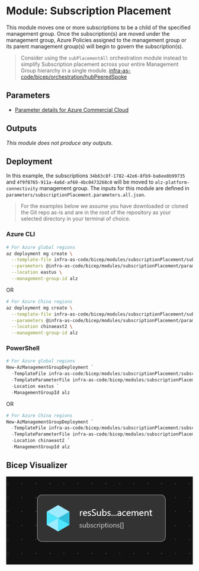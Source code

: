 # Module:  Subscription Placement

This module moves one or more subscriptions to be a child of the specified management group. Once the subscription(s) are moved under the management group, Azure Policies assigned to the management group or its parent management group(s) will begin to govern the subscription(s).

> Consider using the `subPlacementAll` orchestration module instead to simplify Subscription placement across your entire Management Group hierarchy in a single module. [infra-as-code/bicep/orchestration/hubPeeredSpoke](https://github.com/Azure/ALZ-Bicep/tree/main/infra-as-code/bicep/orchestration/subPlacementAll)

## Parameters

- [Parameter details for Azure Commercial Cloud](subscriptionPlacement.bicep.md)

## Outputs
*This module does not produce any outputs.*

## Deployment

In this example, the subscriptions `34b63c8f-1782-42e6-8fb9-ba6ee8b99735` and `4f9f8765-911a-4a6d-af60-4bc0473268c0` will be moved to `alz-platform-connectivity` management group.  The inputs for this module are defined in `parameters/subscriptionPlacement.parameters.all.json`.

> For the  examples below we assume you have downloaded or cloned the Git repo as-is and are in the root of the repository as your selected directory in your terminal of choice.

### Azure CLI
```bash
# For Azure global regions
az deployment mg create \
  --template-file infra-as-code/bicep/modules/subscriptionPlacement/subscriptionPlacement.bicep \
  --parameters @infra-as-code/bicep/modules/subscriptionPlacement/parameters/subscriptionPlacement.parameters.all.json \
  --location eastus \
  --management-group-id alz
```
OR
```bash
# For Azure China regions
az deployment mg create \
  --template-file infra-as-code/bicep/modules/subscriptionPlacement/subscriptionPlacement.bicep \
  --parameters @infra-as-code/bicep/modules/subscriptionPlacement/parameters/subscriptionPlacement.parameters.all.json \
  --location chinaeast2 \
  --management-group-id alz
```

### PowerShell

```powershell
# For Azure global regions
New-AzManagementGroupDeployment `
  -TemplateFile infra-as-code/bicep/modules/subscriptionPlacement/subscriptionPlacement.bicep `
  -TemplateParameterFile infra-as-code/bicep/modules/subscriptionPlacement/parameters/subscriptionPlacement.parameters.all.json `
  -Location eastus `
  -ManagementGroupId alz
```
OR
```powershell
# For Azure China regions
New-AzManagementGroupDeployment `
  -TemplateFile infra-as-code/bicep/modules/subscriptionPlacement/subscriptionPlacement.bicep `
  -TemplateParameterFile infra-as-code/bicep/modules/subscriptionPlacement/parameters/subscriptionPlacement.parameters.all.json `
  -Location chinaeast2 `
  -ManagementGroupId alz
```

## Bicep Visualizer

![Bicep Visualizer](media/bicepVisualizer.png "Bicep Visualizer")
